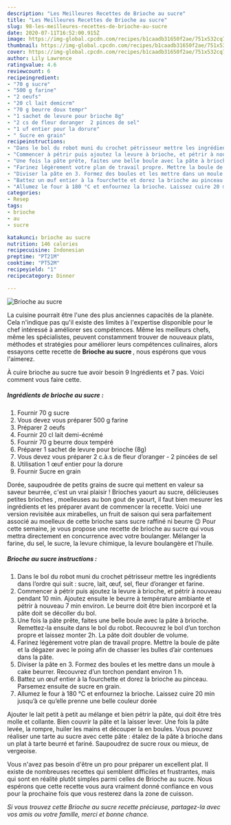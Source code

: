 ```yaml
---
description: "Les Meilleures Recettes de Brioche au sucre"
title: "Les Meilleures Recettes de Brioche au sucre"
slug: 98-les-meilleures-recettes-de-brioche-au-sucre
date: 2020-07-11T16:52:00.915Z
image: https://img-global.cpcdn.com/recipes/b1caadb31650f2ae/751x532cq70/brioche-au-sucre-photo-principale-de-la-recette.jpg
thumbnail: https://img-global.cpcdn.com/recipes/b1caadb31650f2ae/751x532cq70/brioche-au-sucre-photo-principale-de-la-recette.jpg
cover: https://img-global.cpcdn.com/recipes/b1caadb31650f2ae/751x532cq70/brioche-au-sucre-photo-principale-de-la-recette.jpg
author: Lily Lawrence
ratingvalue: 4.6
reviewcount: 6
recipeingredient:
- "70 g sucre"
- "500 g farine"
- "2 oeufs"
- "20 cl lait demicrm"
- "70 g beurre doux tempr"
- "1 sachet de levure pour brioche 8g"
- "2 cs de fleur doranger  2 pinces de sel"
- "1 uf entier pour la dorure"
- " Sucre en grain"
recipeinstructions:
- "Dans le bol du robot muni du crochet pétrisseur mettre les ingrédients dans l’ordre qui suit : sucre, lait, œuf, sel, fleur d’oranger et farine.⁣⁣"
- "Commencer à pétrir puis ajoutez la levure à brioche, et pétrir à nouveau pendant 10 min. Ajoutez ensuite le beurre à température ambiante et pétrir à nouveau 7 min environ. Le beurre doit être bien incorporé et la pâte doit se décoller du bol.⁣⁣"
- "Une fois la pâte prête, faites une belle boule avec la pâte à brioche. Remettez-la ensuite dans le bol du robot. Recouvrez le bol d’un torchon propre et laissez monter 2h. La pâte doit doubler de volume.⁣⁣"
- "Farinez légèrement votre plan de travail propre. Mettre la boule de pâte et la dégazer avec le poing afin de chasser les bulles d’air contenues dans la pâte. ⁣"
- "Diviser la pâte en 3. Formez des boules et les mettre dans un moule à cake beurrer. Recouvrez d’un torchon pendant environ 1 h.⁣"
- "Battez un œuf entier à la fourchette et dorez la brioche au pinceau. Parsemez ensuite de sucre en grain.⁣⁣"
- "Allumez le four à 180 °C et enfournez la brioche. Laissez cuire 20 min jusqu’à ce qu’elle prenne une belle couleur dorée"
categories:
- Resep
tags:
- brioche
- au
- sucre

katakunci: brioche au sucre 
nutrition: 146 calories
recipecuisine: Indonesian
preptime: "PT21M"
cooktime: "PT52M"
recipeyield: "1"
recipecategory: Dinner

---
```



![Brioche au sucre](https://img-global.cpcdn.com/recipes/b1caadb31650f2ae/751x532cq70/brioche-au-sucre-photo-principale-de-la-recette.jpg)

La cuisine pourrait être l'une des plus anciennes capacités de la planète. Cela n'indique pas qu'il existe des limites à l'expertise disponible pour le chef intéressé à améliorer ses compétences. Même les meilleurs chefs, même les spécialistes, peuvent constamment trouver de nouveaux plats, méthodes et stratégies pour améliorer leurs compétences culinaires, alors essayons cette recette de <strong> Brioche au sucre </strong>, nous espérons que vous l'aimerez.

<!--inarticleads1-->

À cuire brioche au sucre tue avoir besoin 9 Ingrédients et 7 pas. Voici comment vous faire cette.

##### Ingrédients de brioche au sucre :

1. Fournir 70 g sucre⁣⁣
1. Vous devez vous préparer 500 g farine⁣⁣
1. Préparer 2 oeufs⁣⁣
1. Fournir 20 cl lait demi-écrémé⁣⁣
1. Fournir 70 g beurre doux tempéré⁣⁣
1. Préparer 1 sachet de levure pour brioche (8g)⁣⁣
1. Vous devez vous préparer 2 c.à.s de fleur d’oranger - 2 pincées de sel⁣⁣
1. Utilisation 1 œuf entier pour la dorure⁣⁣
1. Fournir  Sucre en grain⁣⁣


Dorée, saupoudrée de petits grains de sucre qui mettent en valeur sa saveur beurrée, c&#39;est un vrai plaisir ! Brioches yaourt au sucre, délicieuses petites brioches , moelleuses au bon gout de yaourt, il faut bien mesurer les ingrédients et les préparer avant de commencer la recette. Voici une version revisitée aux mirabelles, un fruit de saison qui sera parfaitement associé au moelleux de cette brioche sans sucre raffiné ni beurre 😉 Pour cette semaine, je vous propose une recette de brioche au sucre qui vous mettra directement en concurrence avec votre boulanger. Mélanger la farine, du sel, le sucre, la levure chimique, la levure boulangère et l&#39;huile. 

<!--inarticleads2-->

##### Brioche au sucre instructions :

1. Dans le bol du robot muni du crochet pétrisseur mettre les ingrédients dans l’ordre qui suit : sucre, lait, œuf, sel, fleur d’oranger et farine.⁣⁣
1. Commencer à pétrir puis ajoutez la levure à brioche, et pétrir à nouveau pendant 10 min. Ajoutez ensuite le beurre à température ambiante et pétrir à nouveau 7 min environ. Le beurre doit être bien incorporé et la pâte doit se décoller du bol.⁣⁣
1. Une fois la pâte prête, faites une belle boule avec la pâte à brioche. Remettez-la ensuite dans le bol du robot. Recouvrez le bol d’un torchon propre et laissez monter 2h. La pâte doit doubler de volume.⁣⁣
1. Farinez légèrement votre plan de travail propre. Mettre la boule de pâte et la dégazer avec le poing afin de chasser les bulles d’air contenues dans la pâte. ⁣
1. Diviser la pâte en 3. Formez des boules et les mettre dans un moule à cake beurrer. Recouvrez d’un torchon pendant environ 1 h.⁣
1. Battez un œuf entier à la fourchette et dorez la brioche au pinceau. Parsemez ensuite de sucre en grain.⁣⁣
1. Allumez le four à 180 °C et enfournez la brioche. Laissez cuire 20 min jusqu’à ce qu’elle prenne une belle couleur dorée


Ajouter le lait petit à petit au mélange et bien pétrir la pâte, qui doit être très molle et collante. Bien couvrir la pâte et la laisser lever. Une fois la pâte levée, la rompre, huiler les mains et découper la en boules. Vous pouvez réaliser une tarte au sucre avec cette pâte : étalez de la pâte à brioche dans un plat à tarte beurré et fariné. Saupoudrez de sucre roux ou mieux, de vergeoise. 

<!--inarticleads1-->

<p>
Vous n'avez pas besoin d'être un pro pour préparer un excellent plat. Il existe de nombreuses recettes qui semblent difficiles et frustrantes, mais qui sont en réalité plutôt simples parmi celles de Brioche au sucre. Nous espérons que cette recette vous aura vraiment donné confiance en vous pour la prochaine fois que vous resterez dans la zone de cuisson.
</p>

<p>
<i>Si vous trouvez cette Brioche au sucre recette précieuse, partagez-la avec vos amis ou votre famille, merci et bonne chance.</i>
</p>
